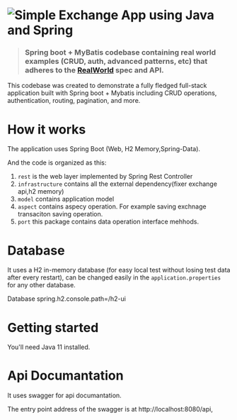 # ![Simple Exchange App using Java and Spring](example-logo.png)


> ### Spring boot + MyBatis codebase containing real world examples (CRUD, auth, advanced patterns, etc) that adheres to the [RealWorld](https://github.com/gothinkster/realworld-example-apps) spec and API.

This codebase was created to demonstrate a fully fledged full-stack application built with Spring boot + Mybatis including CRUD operations, authentication, routing, pagination, and more.

# How it works

The application uses Spring Boot (Web, H2 Memory,Spring-Data).



And the code is organized as this:

1. `rest` is the web layer implemented by Spring Rest Controller
2. `infrastructure`  contains all the external dependency(fixer exchange api,h2 memory)
3. `model` contains application model
4. `aspect` contains aspecy operation. For example saving exchnage transaciton saving operation.
5. `port` this package contains data operation interface mehhods.





# Database

It uses a H2 in-memory database  (for easy local test without losing test data after every restart), can be changed easily in the `application.properties` for any other database.

Database 
spring.h2.console.path=/h2-ui

# Getting started

You'll need Java 11 installed.



# Api Documantation
It uses swagger for api documantation.

The entry point address of the swagger is at http://localhost:8080/api,

